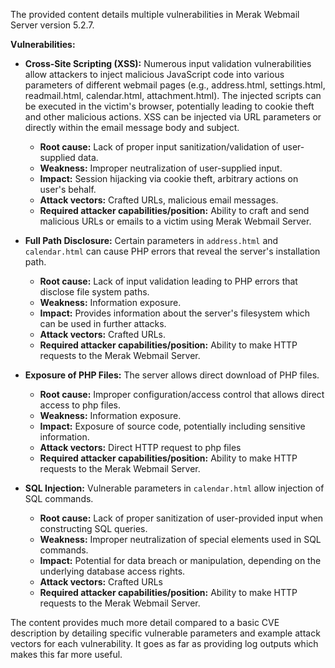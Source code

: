 The provided content details multiple vulnerabilities in Merak Webmail Server version 5.2.7.

**Vulnerabilities:**

*   **Cross-Site Scripting (XSS):** Numerous input validation vulnerabilities allow attackers to inject malicious JavaScript code into various parameters of different webmail pages (e.g., address.html, settings.html, readmail.html, calendar.html, attachment.html). The injected scripts can be executed in the victim's browser, potentially leading to cookie theft and other malicious actions. XSS can be injected via URL parameters or directly within the email message body and subject.
    *   **Root cause:** Lack of proper input sanitization/validation of user-supplied data.
    *   **Weakness:** Improper neutralization of user-supplied input.
    *   **Impact:** Session hijacking via cookie theft, arbitrary actions on user's behalf.
    *   **Attack vectors:** Crafted URLs, malicious email messages.
    *   **Required attacker capabilities/position:** Ability to craft and send malicious URLs or emails to a victim using Merak Webmail Server.

*   **Full Path Disclosure:** Certain parameters in `address.html` and `calendar.html` can cause PHP errors that reveal the server's installation path.
    *   **Root cause:** Lack of input validation leading to PHP errors that disclose file system paths.
    *   **Weakness:** Information exposure.
    *   **Impact:** Provides information about the server's filesystem which can be used in further attacks.
    *   **Attack vectors:** Crafted URLs.
    *   **Required attacker capabilities/position:** Ability to make HTTP requests to the Merak Webmail Server.

*   **Exposure of PHP Files:** The server allows direct download of PHP files.
    *   **Root cause:** Improper configuration/access control that allows direct access to php files.
    *   **Weakness:** Information exposure.
    *   **Impact:** Exposure of source code, potentially including sensitive information.
    *   **Attack vectors:** Direct HTTP request to php files
    *   **Required attacker capabilities/position:** Ability to make HTTP requests to the Merak Webmail Server.

*   **SQL Injection:** Vulnerable parameters in `calendar.html` allow injection of SQL commands.
    *   **Root cause:** Lack of proper sanitization of user-provided input when constructing SQL queries.
    *   **Weakness:** Improper neutralization of special elements used in SQL commands.
    *   **Impact:** Potential for data breach or manipulation, depending on the underlying database access rights.
    *   **Attack vectors:** Crafted URLs
    *   **Required attacker capabilities/position:** Ability to make HTTP requests to the Merak Webmail Server.

The content provides much more detail compared to a basic CVE description by detailing specific vulnerable parameters and example attack vectors for each vulnerability. It goes as far as providing log outputs which makes this far more useful.
